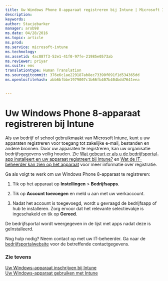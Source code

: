 ```yaml
---
title: Uw Windows Phone 8-apparaat registreren bij Intune | Microsoft Intune
description: 
keywords: 
author: Staciebarker
manager: arob98
ms.date: 04/28/2016
ms.topic: article
ms.prod: 
ms.service: microsoft-intune
ms.technology: 
ms.assetid: 4ac887f3-52e1-41f0-97fe-21985e0573ab
ms.reviewer: priyar
ms.suite: ems
translationtype: Human Translation
ms.sourcegitcommit: 376e6c1ae229187ab8ec73390f091f1d534365dd
ms.openlocfilehash: abb6bfbbe1979007c1b66fb407b404bdd7641eea


---
```



# Uw Windows Phone 8-apparaat registreren bij Intune

Als uw bedrijf of school gebruikmaakt van Microsoft Intune, kunt u uw apparaten registreren voor toegang tot zakelijke e-mail, bestanden en andere bronnen. Door uw apparaten te registreren, kan uw organisatie bedrijfsgegevens veilig houden. Zie [Wat gebeurt er als u de bedrijfsportal-app installeert en uw apparaat registreert bij Intune?](what-happens-if-you-install-the-company-portal-app-and-enroll-your-device-in-intune-windows.md) en [Wat de IT-beheerder kan zien op het apparaat](what-can-your-it-administrator-see-when-you-enroll-your-device-in-intune-windows.md) voor meer informatie over registratie.


Ga als volgt te werk om uw Windows Phone 8-apparaat te registreren:

1.  Tik op het apparaat op **Instellingen** &gt; **Bedrijfsapps**.

2.  Tik op **Account toevoegen** en meld u aan met uw werkaccount.

3.  Nadat het account is toegevoegd, wordt u gevraagd de bedrijfsapp of hub te installeren. Zorg ervoor dat het relevante selectievakje is ingeschakeld en tik op **Gereed**.

De bedrijfsportal wordt weergegeven in de lijst met apps nadat deze is geïnstalleerd.

Nog hulp nodig? Neem contact op met uw IT-beheerder. Ga naar de [bedrijfsportalwebsite](http://portal.manage.microsoft.com) voor de betreffende contactgegevens.

### Zie tevens
[Uw Windows-apparaat inschrijven bij Intune](enroll-your-device-in-intune-windows.md)</br>
[Uw Windows-apparaat gebruiken met Intune](using-your-windows-device-with-intune.md)




<!--HONumber=Jul16_HO3-->


